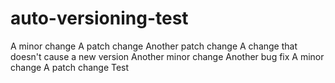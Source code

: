 # auto-versioning-test

A minor change
A patch change
Another patch change
A change that doesn't cause a new version
Another minor change
Another bug fix
A minor change
A patch change
Test
